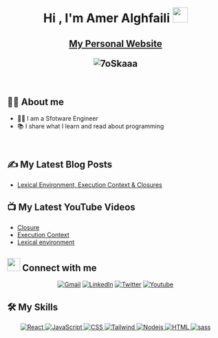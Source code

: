 <h1 align="center">Hi , I'm Amer Alghfaili <img src="https://media.giphy.com/media/hvRJCLFzcasrR4ia7z/giphy.gif" width="35"></h1>
<h2 align="center" style="margin-bottom: 4rem"><a href="https://www.amer-alghfaili.me/" target=_blank>My Personal Website</a>
<br>

<p align="center"> 
	<img src="https://komarev.com/ghpvc/?username=Amer-Alghfaili&color=orange&style=for-the-badge" alt="7oSkaaa" /> 

## :sassy_man:  About me
- 🧑‍💻 I am a Sfotware Engineer
- 📚 I share what I learn and read about programming
  
<br>
  
## ✍️ My Latest Blog Posts
  - [Lexical Environment, Execution Context & Closures](https://www.amer-alghfaili.me/blog/closure)
  
## 📺 My Latest YouTube Videos
  - [Closure](https://www.youtube.com/watch?v=6n91XmAsdiY)
  - [Execution Context](https://www.youtube.com/watch?v=LOz-MCHI7Tg)
  - [Lexical environment](https://www.youtube.com/watch?v=mqZYQLxQez8)
  
## <img src="https://media.giphy.com/media/iY8CRBdQXODJSCERIr/giphy.gif" width="30px"> Connect with me
<p align="center">
	<a href="mailto:ameralghfili@gmail.com"><img img src="https://img.shields.io/badge/gmail-%23EA4335.svg?style=for-the-badge&logo=gmail&logoColor=white" alt="Gmail"/></a>
	<a href="https://www.linkedin.com/in/amer-alghfili-abb4731b0/"><img src="https://img.shields.io/badge/linkedin-%230A66C2.svg?style=for-the-badge&logo=linkedin&logoColor=white" alt="LinkedIn"/></a>
  <a href="https://twitter.com/AAlghfili"><img src="https://img.shields.io/badge/Twitter-1DA1F2.svg?style=for-the-badge&logo=twitter&logoColor=white" alt="Twitter"/></a>
  <a href="https://www.youtube.com/channel/UCpyen0FpiP1bO3y9ykrUbZQ"><img src="https://img.shields.io/badge/YouTube-FF0000?style=for-the-badge&logo=youtube&logoColor=white" alt="Youtube"/></a>
 
</p>

## 🛠️ My Skills

<p align="center"> 

  <a href="https://reactjs.org/" target="_blank"> 
    <img alt="React" src="https://img.shields.io/badge/React-20232A.svg?style=for-the-badge&logo=react&logoColor=61DAFB">
  </a> 
  <a href="https://developer.mozilla.org/en-US/docs/Web/JavaScript" target="_blank"> 
     <img alt="JavaScript" src="https://img.shields.io/badge/JavaScript%20-%23F7DF1E.svg?style=for-the-badge&logo=javascript&logoColor=black">
  </a>
  <a href="https://developer.mozilla.org/en-US/docs/Web/CSS" target="_blank"> 
   <img alt="CSS" src="https://img.shields.io/badge/CSS3-1572B6.svg?style=for-the-badge&logo=css3&logoColor=white">
</a>
  <a href="https://tailwindcss.com/" target="_blank"> 
   <img alt="Tailwind" src="https://img.shields.io/badge/Tailwind_CSS-38B2AC?style=for-the-badge&logo=tailwind-css&logoColor=white">
</a>
 <a href="https://nodejs.org/en/" target="_blank"> 
   <img alt="Nodejs" src="https://img.shields.io/badge/Node.js-43853D?style=for-the-badge&logo=node.js&logoColor=white">
</a>
  <a href="https://developer.mozilla.org/en-US/docs/Web/HTML" target="_blank"> 
   <img alt="HTML" src="https://img.shields.io/badge/HTML5-E34F26?style=for-the-badge&logo=html5&logoColor=white">
</a>
  <a href="https://www.w3schools.com/sass/sass_intro.php" target="_blank"> 
   <img alt="sass" src="https://img.shields.io/badge/Sass-CC6699?style=for-the-badge&logo=sass&logoColor=white">
</a>
</p>
